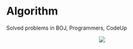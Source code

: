 # Algorithm

Solved problems in BOJ, Programmers, CodeUp

<p align = "center">
    <a href = "https://solved.ac/Zerohertz/">
        <img src = "http://mazassumnida.wtf/api/v2/generate_badge?boj=Zerohertz"/>
    </a>
</p>